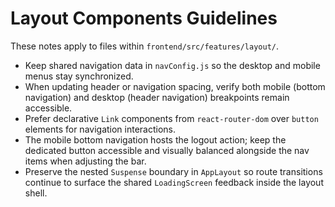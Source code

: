 # Layout Components Guidelines

These notes apply to files within `frontend/src/features/layout/`.

- Keep shared navigation data in `navConfig.js` so the desktop and mobile menus stay synchronized.
- When updating header or navigation spacing, verify both mobile (bottom navigation) and desktop (header navigation) breakpoints remain accessible.
- Prefer declarative `Link` components from `react-router-dom` over `button` elements for navigation interactions.
- The mobile bottom navigation hosts the logout action; keep the dedicated button accessible and visually balanced alongside the nav items when adjusting the bar.
- Preserve the nested `Suspense` boundary in `AppLayout` so route transitions continue to surface the shared `LoadingScreen` feedback inside the layout shell.
